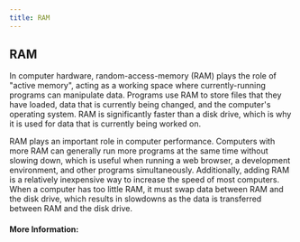 ```yaml
---
title: RAM
---
```

## RAM
In computer hardware, random-access-memory (RAM) plays the role of "active memory", acting as a working space where currently-running programs can manipulate data. Programs use RAM to store files that they have loaded, data that is currently being changed, and the computer's operating system. RAM is significantly faster than a disk drive, which is why it is used for data that is currently being worked on.

RAM plays an important role in computer performance. Computers with more RAM can generally run more programs at the same time without slowing down, which is useful when running a web browser, a development environment, and other programs simultaneously. Additionally, adding RAM is a relatively inexpensive way to increase the speed of most computers. When a computer has too little RAM, it must swap data between RAM and the disk drive, which results in slowdowns as the data is transferred between RAM and the disk drive.

#### More Information:
<!-- Please add any articles you think might be helpful to read before writing the article -->


